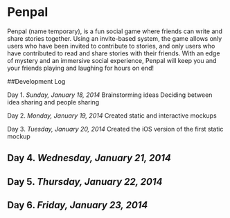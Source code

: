 # Penpal

Penpal (name temporary), is a fun social game where friends can write and share stories together. Using an invite-based system, the game allows only users who have been invited to contribute to stories, and only users who have contributed to read and share stories with their friends. With an edge of mystery and an immersive social experience, Penpal will keep you and your friends playing and laughing for hours on end!

##Development Log

Day 1. *Sunday, January 18, 2014*
Brainstorming ideas
Deciding between idea sharing and people sharing 


Day 2. *Monday, January 19, 2014*
Created static and interactive mockups

Day 3. *Tuesday, January 20, 2014*
Created the iOS version of the first static mockup

Day 4. *Wednesday, January 21, 2014*
--

Day 5. *Thursday, January 22, 2014*
--

Day 6. *Friday, January 23, 2014*
--
